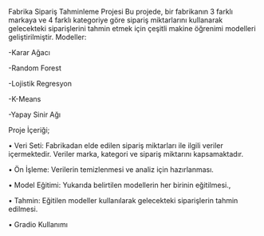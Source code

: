 Fabrika Sipariş Tahminleme Projesi
Bu projede, bir fabrikanın 3 farklı markaya ve 4 farklı kategoriye göre sipariş miktarlarını kullanarak gelecekteki siparişlerini tahmin etmek için çeşitli makine öğrenimi modelleri geliştirilmiştir.
Modeller:

-Karar Ağacı

-Random Forest

-Lojistik Regresyon

-K-Means

-Yapay Sinir Ağı

	
Proje İçeriği;

•	Veri Seti: Fabrikadan elde edilen sipariş miktarları ile ilgili veriler içermektedir. Veriler marka, kategori ve sipariş miktarını kapsamaktadır.

•	Ön İşleme: Verilerin temizlenmesi ve analiz için hazırlanması.

•	Model Eğitimi: Yukarıda belirtilen modellerin her birinin eğitilmesi.,

•	Tahmin: Eğitilen modeller kullanılarak gelecekteki siparişlerin tahmin edilmesi.

•	Gradio Kullanımı
